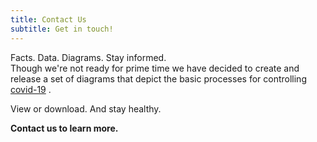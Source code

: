 ```yaml
---
title: Contact Us
subtitle: Get in touch!
---
```

Facts. Data. Diagrams. Stay informed.  
Though we're not ready for prime time we
have decided to create and release a set of diagrams that depict the basic processes
for controlling [covid-19](/covid-19/) .

View or download. And stay healthy. 

**Contact us to learn more.**
